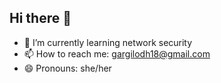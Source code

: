 ## Hi there 👋
- 🌱 I’m currently learning network security
- 📫 How to reach me: gargilodh18@gmail.com
- 😄 Pronouns: she/her


